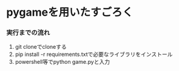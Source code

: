 # pygameを用いたすごろく

### 実行までの流れ
1. git cloneでcloneする
2. pip install -r requirements.txtで必要なライブラリをインストール
3. powershell等でpython game.pyと入力
